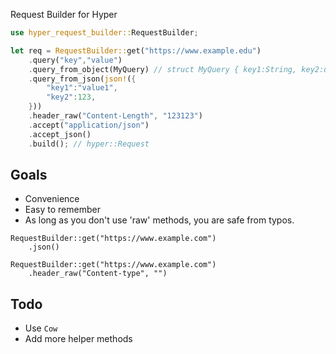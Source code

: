 Request Builder for Hyper

```rs
use hyper_request_builder::RequestBuilder;

let req = RequestBuilder::get("https://www.example.edu")
    .query("key","value")
    .query_from_object(MyQuery) // struct MyQuery { key1:String, key2:u32 }
    .query_from_json(json!({
        "key1":"value1",
        "key2":123,    
    }))
    .header_raw("Content-Length", "123123")
    .accept("application/json")
    .accept_json()
    .build(); // hyper::Request
```

## Goals
- Convenience
- Easy to remember
- As long as you don't use 'raw' methods, you are safe from typos.

```
RequestBuilder::get("https://www.example.com")
    .json()

RequestBuilder::get("https://www.example.com")
    .header_raw("Content-type", "")    
```

## Todo
- Use `Cow`
- Add more helper methods